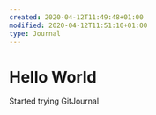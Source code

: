 ```yaml
---
created: 2020-04-12T11:49:48+01:00
modified: 2020-04-12T11:51:10+01:00
type: Journal
---
```


# Hello World

Started trying GitJournal